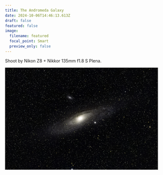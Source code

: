 ```yaml
---
title: The Andromeda Galaxy
date: 2024-10-06T14:46:13.613Z
draft: false
featured: false
image:
  filename: featured
  focal_point: Smart
  preview_only: false
---
```

Shoot by Nikon Z8 + Nikkor 135mm f1.8 S Plena.

![](只反卷积.jpeg)